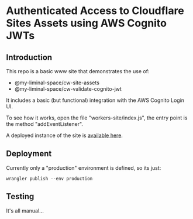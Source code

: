 # Authenticated Access to Cloudflare Sites Assets using AWS Cognito JWTs

## Introduction
This repo is a basic www site that demonstrates the use of:
 - @my-liminal-space/cw-site-assets
 - @my-liminal-space/cw-validate-cognito-jwt

It includes a basic (but functional) integration with the AWS Cognito Login UI.

To see how it works, open the file "workers-site/index.js", the entry point is 
the method "addEventListener".

A deployed instance of the site is [available here](https://cw-cognito-implicit-demo.deaddodgeydigitaldeals.com/index.html).

## Deployment
Currently only a "production" environment is defined, so its just:

    wrangler publish --env production


## Testing

It's all manual...